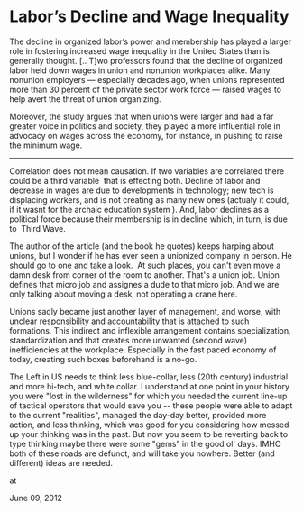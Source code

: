 # Labor’s Decline and Wage Inequality
The decline in organized labor’s power and membership has played a 
larger role in fostering increased wage inequality in the United States 
than is generally thought. [.. T]wo professors found that the decline of organized labor held down wages in union and nonunion workplaces alike. Many nonunion employers — especially decades ago, when unions represented more than 30 percent of the private sector work force — raised wages to help avert the threat of union organizing.

Moreover, the study argues that when unions were larger and had a far greater voice in politics and society, they played a more influential role in advocacy on wages across the economy, for instance, in pushing to raise the minimum wage.

---

Correlation does not mean causation. If two variables are correlated there could 
be a third variable  that is effecting both. Decline of labor and decrease in wages are due to developments in technology; new tech is displacing workers, and is not creating as many new ones (actualy it could, if it wasnt for the archaic education system ). And, labor declines as a political force because their membership is in decline which, in turn, is due to  Third Wave. 

The  author of the article (and the book he quotes) keeps harping about unions, but I wonder if  he has ever seen a unionized company in person. He should go to one and take a look.  At such places, you can't even move a damn desk from corner of the room to another. That's a union job. Union defines that micro job and assignes a dude to that micro job. And we are only talking about moving a desk, not operating a crane here.

Unions sadly became just another layer of management, and worse, with unclear responsibility and accountability that is attached to such formations. This  indirect and inflexible arrangement contains specialization, standardization and that creates more unwanted (second wave) inefficiencies at the workplace. Especially in the fast paced economy of today, creating such boxes beforehand  is a no-go. 

The Left in US needs to think less blue-collar, less (20th century) industrial and more hi-tech, and white collar. I understand at one point in your history you were "lost in the wilderness" for which you needed the current line-up of tactical operators that would save you -- these people were able to adapt to the current "realities", managed the day-day better, provided more action, and less thinking, which was good for you considering how messed up your thinking was in the past. But now you seem to be reverting back to type thinking maybe there were some  "gems" in the good ol' days. IMHO both of these roads are defunct, and will take you nowhere. Better (and different) ideas are needed.








at

June 09, 2012















